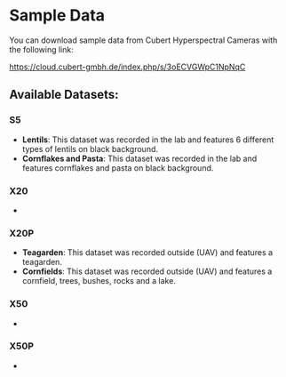 # Sample Data

You can download sample data from Cubert Hyperspectral Cameras with the following link:

https://cloud.cubert-gmbh.de/index.php/s/3oECVGWpC1NpNqC

## Available Datasets:

### S5
- __Lentils__: 	This dataset was recorded in the lab and features 6 different types of lentils on black background. 
- __Cornflakes and Pasta__: This dataset was recorded in the lab and features cornflakes and pasta on black background. 

### X20
-

### X20P
- __Teagarden__: This dataset was recorded outside (UAV) and features a teagarden. 
- __Cornfields__: This dataset was recorded outside (UAV) and features a cornfield, trees, bushes, rocks and a lake. 
### X50
-

### X50P
-
